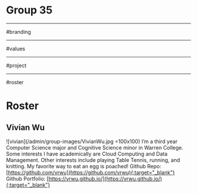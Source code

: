 # Group 35
--------------------------------------------------------------------------------------------------------------
#branding


--------------------------------------------------------------------------------------------------------------
#values




--------------------------------------------------------------------------------------------------------------
#project



-------------------------------------------------------------------------------------------------------------
#roster

# Roster 
## Vivian Wu

![vivian](/admin/group-images/VivianWu.jpg =100x100)
I’m a third year Computer Science major and Cognitive Science minor in Warren College. Some interests I have academically are Cloud Computing and Data Management. Other interests include playing Table Tennis, running, and knitting. My favorite way to eat an egg is poached! 
Github Repo: [https://github.com/vrwu](https://github.com/vrwu){:target="_blank"}
Github Portfolio: [https://vrwu.github.io/](https://vrwu.github.io/){:target="_blank"}




